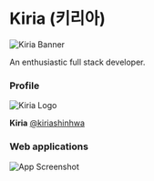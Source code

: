
# Kiria (키리아)

![Kiria Banner](https://i.imgur.com/NyrRniG.png)
<!-- ![Kiria Banner](https://i.imgur.com/9gv28xK.png) -->

An enthusiastic full stack developer.


### Profile

![Kiria Logo](https://i.imgur.com/ECgtYqh.png)

**Kiria** [@kiriashinhwa](https://www.github.com/kiriashinhwa)


### Web applications

![App Screenshot](https://i.imgur.com/iygiyiX.png)


<!-- ### Links

[![portfolio](https://img.shields.io/badge/my_portfolio-000?style=for-the-badge&logo=ko-fi&logoColor=white)](https://kiria.dev/) 
[![twitter](https://img.shields.io/badge/twitter-1DA1F2?style=for-the-badge&logo=twitter&logoColor=white)](https://twitter.com/kirishinhwa) -->